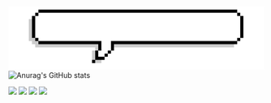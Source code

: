 ![](https://github.com/Coolshanlan/Coolshanlan/blob/main/Image/Introduction.gif?raw=true)
![Anurag's GitHub stats](https://github-readme-stats.vercel.app/api?username=Coolshan&show_icons=true&theme=radical)

[![](https://raw.githubusercontent.com/Coolshan/Coolshan/master/profile-summary-card-output/default/1-repos-per-language.svg)](https://github.com/vn7n24fzkq/github-profile-summary-cards) [![](https://raw.githubusercontent.com/Coolshan/Coolshan/master/profile-summary-card-output/default/2-most-commit-language.svg)](https://github.com/vn7n24fzkq/github-profile-summary-cards)
[![](https://raw.githubusercontent.com/Coolshan/Coolshan/master/profile-summary-card-output/default/3-stats.svg)](https://github.com/vn7n24fzkq/github-profile-summary-cards) [![](https://raw.githubusercontent.com/Coolshan/Coolshan/master/profile-summary-card-output/default/4-productive-time.svg)](https://github.com/vn7n24fzkq/github-profile-summary-cards)